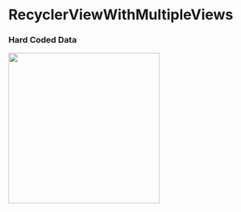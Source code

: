 # RecyclerViewWithMultipleViews

<h3>Hard Coded Data</h3>
<img src="https://user-images.githubusercontent.com/16580768/81962027-c0e61480-95d8-11ea-999e-546f34b6b0f6.gi" width="300" />

